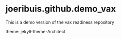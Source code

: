 # joeribuis.github.demo_vax
This is a demo version of the vax readiness repository


theme: jekyll-theme-Architect
